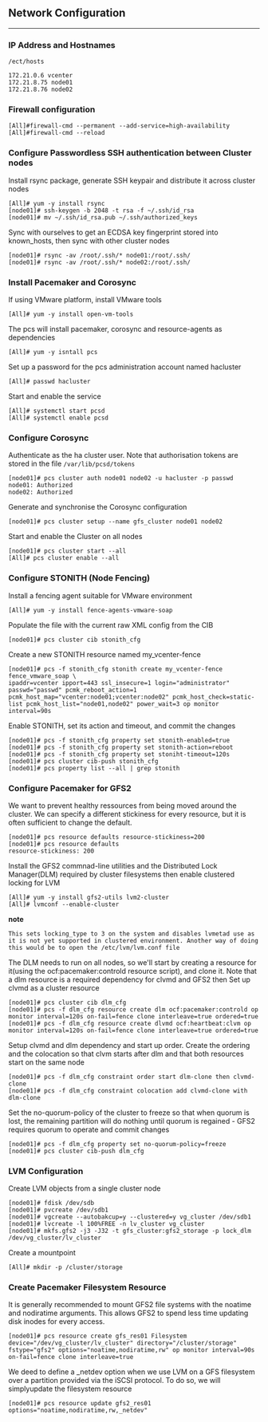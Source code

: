 ## Network Configuration
---

### IP Address and Hostnames
`/ect/hosts`
```
172.21.0.6 vcenter
172.21.8.75 node01
172.21.8.76 node02
```

### Firewall configuration
```
[All]#firewall-cmd --permanent --add-service=high-availability
[All]#firewall-cmd --reload
```

### Configure Passwordless SSH authentication between Cluster nodes

Install rsync package, generate SSH keypair and distribute it across cluster nodes
```
[All]# yum -y install rsync
[node01]# ssh-keygen -b 2048 -t rsa -f ~/.ssh/id_rsa
[node01]# mv ~/.ssh/id_rsa.pub ~/.ssh/authorized_keys
```

Sync with ourselves to get an ECDSA key fingerprint stored into known_hosts, then sync with other cluster nodes
```
[node01]# rsync -av /root/.ssh/* node01:/root/.ssh/
[node01]# rsync -av /root/.ssh/* node02:/root/.ssh/
```

### Install Pacemaker and Corosync

If using VMware platform, install VMware tools
```
[All]# yum -y install open-vm-tools
```

The pcs will install pacemaker, corosync and resource-agents as dependencies
```
[All]# yum -y isntall pcs
```

Set up a password for the pcs administration account named hacluster
```
[All]# passwd hacluster
```

Start and enable the service
```
[All]# systemctl start pcsd
[All]# systemctl enable pcsd
```

### Configure Corosync

Authenticate as the ha cluster user. Note that authorisation tokens are stored in the file `/var/lib/pcsd/tokens`

```
[node01]# pcs cluster auth node01 node02 -u hacluster -p passwd
node01: Authorized
node02: Authorized
```

Generate and synchronise the Corosync configuration
```
[node01]# pcs cluster setup --name gfs_cluster node01 node02
```

Start and enable the Cluster on all nodes
```
[node01]# pcs cluster start --all
[All]# pcs cluster enable --all
```

### Configure STONITH (Node Fencing)

Install a fencing agent suitable for VMware environment
```
[All]# yum -y install fence-agents-vmware-soap
```

Populate the file with the current raw XML config from the CIB
```
[node01]# pcs cluster cib stonith_cfg
```

Create a new STONITH resource named my_vcenter-fence
```
[node01]# pcs -f stonith_cfg stonith create my_vcenter-fence fence_vmware_soap \
ipaddr=vcenter ipport=443 ssl_insecure=1 login="administrator" passwd="passwd" pcmk_reboot_action=1 pcmk_host_map="vcenter:node01;vcenter:node02" pcmk_host_check=static-list pcmk_host_list="node01,node02" power_wait=3 op monitor interval=90s
```

Enable STONITH, set its action and timeout, and commit the changes
```
[node01]# pcs -f stonith_cfg property set stonith-enabled=true
[node01]# pcs -f stonith_cfg property set stonith-action=reboot
[node01]# pcs -f stonith_cfg property set stoniht-timeout=120s
[node01]# pcs cluster cib-push stonith_cfg
[node01]# pcs property list --all | grep stonith
```

### Configure Pacemaker for GFS2

We want to prevent healthy ressources from being moved around  the cluster. We can specify a different stickiness for every resource, but it is often sufficient to change the default.
```
[node01]# pcs resource defaults resource-stickiness=200
[node01]# pcs resource defaults
resource-stickiness: 200
```

Install the GFS2 commnad-line utilities and the Distributed Lock Manager(DLM) required by cluster filesystems then enable clustered locking for LVM
```
[All]# yum -y install gfs2-utils lvm2-cluster
[All]# lvmconf --enable-cluster
```

**note**
```
This sets locking_type to 3 on the system and disables lvmetad use as it is not yet supported in clustered environment. Another way of doing this would be to open the /etc/lvm/lvm.conf file
```

The DLM needs to run on all nodes, so we'll start by creating a resource for it(using the ocf:pacemaker:controld resource script), and clone it. Note that a dlm resource is a required dependency for clvmd and GFS2 then Set up clvmd as a cluster resource
```
[node01]# pcs cluster cib dlm_cfg
[node01]# pcs -f dlm_cfg resource create dlm ocf:pacemaker:controld op monitor interval=120s on-fail=fence clone interleave=true ordered=true
[node01]# pcs -f dlm_cfg resource create dlvmd ocf:heartbeat:clvm op monitor interval=120s on-fail=fence clone interleave=true ordered=true
```

Setup clvmd and dlm dependency and start up order. Create the ordering and the colocation so that clvm starts after dlm and that both resources start on the same node
```
[node01]# pcs -f dlm_cfg constraint order start dlm-clone then clvmd-clone
[node01]# pcs -f dlm_cfg constraint colocation add clvmd-clone with dlm-clone
```

Set the no-quorum-policy of the cluster to freeze so that when quorum is lost, the remaining partition will do nothing until quorum is regained - GFS2 requires quorum to operate
and commit changes
```
[node01]# pcs -f dlm_cfg property set no-quorum-policy=freeze
[node01]# pcs cluster cib-push dlm_cfg
```

### LVM Configuration

Create LVM objects from a single cluster node
```
[node01]# fdisk /dev/sdb
[node01]# pvcreate /dev/sdb1
[node01]# vgcreate --autobakcup=y --clustered=y vg_cluster /dev/sdb1
[node01]# lvcreate -l 100%FREE -n lv_cluster vg_cluster
[node01]# mkfs.gfs2 -j3 -J32 -t gfs_cluster:gfs2_storage -p lock_dlm /dev/vg_cluster/lv_cluster
```

Create a mountpoint
```
[All]# mkdir -p /cluster/storage
```

### Create Pacemaker Filesystem Resource

It is generally recommended to mount GFS2 file systems with the noatime and nodiratime arguments. This allows GFS2 to spend less time updating disk inodes for every access.
```
[node01]# pcs resource create gfs_res01 Filesystem device="/dev/vg_cluster/lv_cluster" directory="/cluster/storage" fstype="gfs2" options="noatime,nodiratime,rw" op monitor interval=90s on-fail=fence clone interleave=true
```

We deed to define a _netdev option when we use LVM on a GFS filesystem over a partition provided via the iSCSI protocol. To do so, we will simplyupdate the filesystem resource
```
[node01]# pcs resource update gfs2_res01 options="noatime,nodiratime,rw,_netdev"
```
